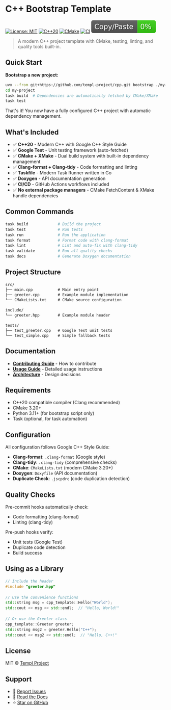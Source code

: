 # C++ Bootstrap Template

[![License: MIT](https://img.shields.io/badge/License-MIT-yellow.svg)](https://opensource.org/licenses/MIT)
[![C++20](https://img.shields.io/badge/C%2B%2B-20-blue.svg)](https://en.cppreference.com/w/cpp/20)
[![CMake](https://img.shields.io/badge/CMake-3.20+-blue.svg)](https://cmake.org/)
[![CI](https://github.com/templ-project/cpp/actions/workflows/ci.yml/badge.svg)](https://github.com/templ-project/cpp/actions/workflows/ci.yml)
![JSCPD](.jscpd/jscpd-badge.svg?raw=true)

> A modern C++ project template with CMake, testing, linting, and quality tools built-in.

## Quick Start

**Bootstrap a new project:**

```bash
uvx --from git+https://github.com/templ-project/cpp.git bootstrap ./my-project
cd my-project
task build  # Dependencies are automatically fetched by CMake/XMake
task test
```

That's it! You now have a fully configured C++ project with automatic dependency management.

## What's Included

- ✅ **C++20** - Modern C++ with Google C++ Style Guide
- ✅ **Google Test** - Unit testing framework (auto-fetched)
- ✅ **CMake + XMake** - Dual build system with built-in dependency management
- ✅ **Clang-format + Clang-tidy** - Code formatting and linting
- ✅ **Taskfile** - Modern Task Runner written in Go
- ✅ **Doxygen** - API documentation generation
- ✅ **CI/CD** - GitHub Actions workflows included
- ✅ **No external package managers** - CMake FetchContent & XMake handle dependencies

## Common Commands

```bash
task build             # Build the project
task test              # Run tests
task run               # Run the application
task format            # Format code with clang-format
task lint              # Lint and auto-fix with clang-tidy
task validate          # Run all quality checks
task docs              # Generate Doxygen documentation
```

## Project Structure

```text
src/
├── main.cpp           # Main entry point
├── greeter.cpp        # Example module implementation
└── CMakeLists.txt     # CMake source configuration

include/
└── greeter.hpp        # Example module header

tests/
├── test_greeter.cpp   # Google Test unit tests
└── test_simple.cpp    # Simple fallback tests
```

## Documentation

- **[Contributing Guide](CONTRIBUTING.md)** - How to contribute
- **[Usage Guide](USAGE.md)** - Detailed usage instructions
- **[Architecture](ARCHITECTURE.md)** - Design decisions

## Requirements

- C++20 compatible compiler (Clang recommended)
- CMake 3.20+
- Python 3.11+ (for bootstrap script only)
- Task (optional, for task automation)

## Configuration

All configuration follows Google C++ Style Guide:

- **Clang-format**: `.clang-format` (Google style)
- **Clang-tidy**: `.clang-tidy` (comprehensive checks)
- **CMake**: `CMakeLists.txt` (modern CMake 3.20+)
- **Doxygen**: `Doxyfile` (API documentation)
- **Duplicate Check**: `.jscpdrc` (code duplication detection)

## Quality Checks

Pre-commit hooks automatically check:

- Code formatting (clang-format)
- Linting (clang-tidy)

Pre-push hooks verify:

- Unit tests (Google Test)
- Duplicate code detection
- Build success

## Using as a Library

```cpp
// Include the header
#include "greeter.hpp"

// Use the convenience functions
std::string msg = cpp_template::Hello("World");
std::cout << msg << std::endl;  // "Hello, World!"

// Or use the Greeter class
cpp_template::Greeter greeter;
std::string msg2 = greeter.Hello("C++");
std::cout << msg2 << std::endl;  // "Hello, C++!"
```

## License

MIT © [Templ Project](https://github.com/templ-project)

## Support

- 🐛 [Report Issues](https://github.com/templ-project/cpp/issues)
- 📖 [Read the Docs](https://github.com/templ-project/cpp#readme)
- ⭐ [Star on GitHub](https://github.com/templ-project/cpp)

